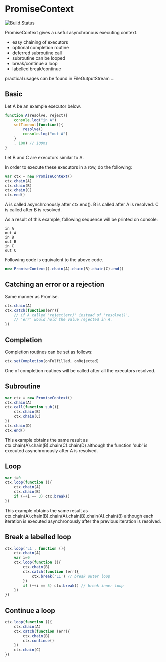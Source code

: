 # PromiseContext

[![Build Status](https://travis-ci.org/kotarondo/PromiseContext.svg?branch=master)](https://travis-ci.org/kotarondo/PromiseContext)

PromiseContext gives a useful asynchronous executing context.

* easy chaining of executors
* optional completion routine
* deferred subroutine call
* subroutine can be looped
* break/continue a loop
* labelled break/continue

practical usages can be found in FileOutputStream ...


## Basic

Let A be an example executor below.
 
```javascript
function A(resolve, reject){
	console.log("in A")
	setTimeout(function(){
		resolve()
		console.log("out A")
	}
	, 100) // 100ms
}
```

Let B and C are executors similar to A.

In order to execute these executors in a row, do the following:

```javascript
var ctx = new PromiseContext()
ctx.chain(A)
ctx.chain(B)
ctx.chain(C)
ctx.end()
```

A is called asynchronously after ctx.end().
B is called after A is resolved.
C is called after B is resolved.

As a result of this example, following sequence will be printed on console:
```
in A
out A
in B
out B
in C
out C
```

Following code is equivalent to the above code.

```javascript
new PromiseContext().chain(A).chain(B).chain(C).end()
```


## Catching an error or a rejection

Same manner as Promise.

```javascript
ctx.chain(A)
ctx.catch(function(err){
	// if A called 'reject(err)' instead of 'resolve()', 
	// 'err' would hold the value rejected in A.
})
```


## Completion

Completion routines can be set as follows:

```javascript
ctx.setCompletion(onFulfilled, onRejected)
```

One of completion routines will be called after all the executors resolved.


## Subroutine

```javascript
var ctx = new PromiseContext()
ctx.chain(A)
ctx.call(function sub(){
	ctx.chain(B)
	ctx.chain(C)
})
ctx.chain(D)
ctx.end()
```

This example obtains the same result as ctx.chain(A).chain(B).chain(C).chain(D)
although the function 'sub' is executed asynchronously after A is resolved.


## Loop

```javascript
var i=0
ctx.loop(function (){
	ctx.chain(A)
	ctx.chain(B)
	if (++i == 3) ctx.break()
})
```

This example obtains the same result as ctx.chain(A).chain(B).chain(A).chain(B).chain(A).chain(B)
although each iteration is executed asynchronously after the previous iteration is resolved.


## Break a labelled loop

```javascript
ctx.loop('L1', function (){
	ctx.chain(A)
	var i=0
	ctx.loop(function (){
		ctx.chain(B)
		ctx.catch(function (err){
			ctx.break('L1') // break outer loop
		})
		if (++i == 5) ctx.break() // break inner loop
	})
})
```

## Continue a loop

```javascript
ctx.loop(function (){
	ctx.chain(A)
	ctx.catch(function (err){
		ctx.chain(B)
		ctx.continue()
	})
	ctx.chain(C)
})
```
